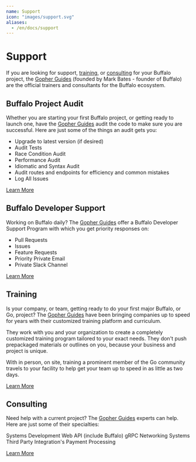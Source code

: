 ```yaml
---
name: Support
icon: "images/support.svg"
aliases:
  - /en/docs/support
---
```


# Support

If you are looking for support, [training](https://www.gopherguides.com/in-person-training/), or [consulting](https://www.gopherguides.com/consulting/) for your Buffalo project, the [Gopher Guides](https://www.gopherguides.com) (founded by Mark Bates - founder of Buffalo) are the official trainers and consultants for the Buffalo ecosystem.

## Buffalo Project Audit

Whether you are starting your first Buffalo project, or getting ready to launch one, have the [Gopher Guides](https://www.gopherguides.com) audit the code to make sure you are successful. Here are just some of the things an audit gets you:

* Upgrade to latest version (if desired)
* Audit Tests
* Race Condition Audit
* Performance Audit
* Idiomatic and Syntax Audit
* Audit routes and endpoints for efficiency and common mistakes
* Log All Issues

[Learn More](https://www.gopherguides.com/consulting/)

## Buffalo Developer Support

Working on Buffalo daily? The [Gopher Guides](https://www.gopherguides.com) offer a Buffalo Developer Support Program with which you get priority responses on:

* Pull Requests
* Issues
* Feature Requests
* Priority Private Email
* Private Slack Channel

[Learn More](https://www.gopherguides.com/consulting/)

## Training

Is your company, or team, getting ready to do your first major Buffalo, or Go, project? The [Gopher Guides](https://www.gopherguides.com) have been bringing companies up to speed for years with their customized training platform and curriculum.

They work with you and your organization to create a completely customized training program tailored to your exact needs. They don't push prepackaged materials or outlines on you, because your business and project is unique.

With in person, on site, training a prominent member of the Go community travels to your facility to help get your team up to speed in as little as two days.

[Learn More](https://www.gopherguides.com/in-person-training/)

## Consulting

Need help with a current project? The [Gopher Guides](https://www.gopherguides.com) experts can help. Here are just some of their specialties:

Systems Development
Web API (include Buffalo)
gRPC
Networking Systems
Third Party Integration's
Payment Processing

[Learn More](https://www.gopherguides.com/consulting/)

